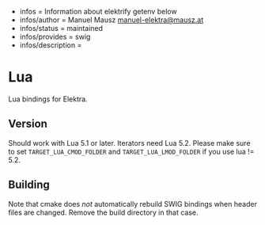 - infos = Information about elektrify getenv below
- infos/author = Manuel Mausz <manuel-elektra@mausz.at>
- infos/status = maintained
- infos/provides = swig
- infos/description =

# Lua

Lua bindings for Elektra.

## Version

Should work with Lua 5.1 or later. Iterators need Lua 5.2.
Please make sure to set `TARGET_LUA_CMOD_FOLDER` and `TARGET_LUA_LMOD_FOLDER` if you use lua != 5.2.

## Building

Note that cmake does _not_ automatically rebuild SWIG bindings
when header files are changed. Remove the build directory
in that case.
